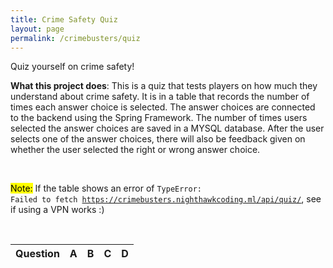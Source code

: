 ```yaml
---
title: Crime Safety Quiz 
layout: page
permalink: /crimebusters/quiz
---
```



Quiz yourself on crime safety!

**What this project does**: This is a quiz that tests players on how much they understand about crime safety. It is in a table that records the number of times each answer choice is selected. The answer choices are connected to the backend using the Spring Framework. The number of times users selected the answer choices are saved in a MYSQL database. After the user selects one of the answer choices, there will also be feedback given on whether the user selected the right or wrong answer choice. 

<br>

<mark>Note:</mark> If the table shows an error of <code>TypeError: Failed to fetch https://crimebusters.nighthawkcoding.ml/api/quiz/</code>, see if using a VPN works :)

<br>


<!-- HTML table fragment for page -->

<table>
  <thead>
  <tr>
    <th>Question</th>
    <th>A</th>
    <th>B</th>
    <th>C</th>
    <th>D</th>
  </tr>
  </thead>
  <tbody id="result">
    <!-- javascript generated data -->
  </tbody>
</table>

<!-- Script is layed out in a sequence (without a function) and will execute when page is loaded -->
<script>

  // prepare HTML defined "result" container for new output
  const resultContainer = document.getElementById("result");

  // keys for quiz reactions
  const CHOICEA = "choiceA";
  const CHOICEB = "choiceB";
  const CHOICEC = "choiceC";
  const CHOICED = "choiceD";



  // prepare fetch urls
  // const url = "https://flask.nighthawkcodingsociety.com/api/jokes";
  const url = "https://crimebusters.nighthawkcoding.ml/api/quiz";
  const get_url = url +"/";
  const choiceA_url = url + "/choiceA/";  // choiceA reaction
  const choiceB_url = url + "/choiceB/";  // choiceB reaction
  const choiceC_url = url + "/choiceC/";  // choiceC option
  const choiceD_url = url + "/choiceD/";  // choiceD option


  // prepare fetch GET options
  const options = {
    method: 'GET', // *GET, POST, PUT, DELETE, etc.
    mode: 'cors', // no-cors, *cors, same-origin
    cache: 'default', // *default, no-cache, reload, force-cache, only-if-cached
    credentials: 'same-origin', // include, same-origin, omit
    headers: {
      'Content-Type': 'application/json'
      // 'Content-Type': 'application/x-www-form-urlencoded',
    },
  };
  // prepare fetch PUT options, clones with JS Spread Operator (...)
  const put_options = {...options, method: 'PUT'}; // clones and replaces method
// answers
  
  const answers = ["A. People are hesitant to call out of fear they will be identified by the potential criminal", "B. People take for granted that someone else has already contacted the police", "C. They worry about being embarrassed if their suspicions prove to be unfounded", "D. All of the above", "A. Charge at them and take care of it yourself", "B. Hide somewhere safe and call the police", "C. Give up your belongings and run from your house", "D. Don't do anything", "A. A vehicles moving slowly and without lights, or seemingly repetitive or suspicious", "B. Containing one or more suspicious people observed at an unusual hour.", "C. Vehicles being loaded with valuables in front of closed businesses or residences", "D. All of the above", "A. Run away in the other direction as fast as you can", "B. Give them your belongings and retreat a good distance away", "C. Adamantly refuse to listen to their demands", "D. Slowly back up at a slow pace and negotiate with the criminal"];
  // fetch the API
  fetch(get_url, options)
    // response is a RESTful "promise" on any successful fetch
    .then(response => {
      // check for response errors
      if (response.status !== 200) {
          error('GET API response failure: ' + response.status);
          return;
      }
      // valid response will have JSON data
      response.json().then(data => {
          console.log(data);
          var i = 0;
          for (const row of data) {
            if (i == 0) {
              console.log("i = 0");
            }
            if (i == 1) {
              console.log("i = 1");
            }
            // make "tr element" for each "row of data"
            const tr = document.createElement("tr");
            
            // td for joke cell
            const quiz = document.createElement("td");
              quiz.innerHTML = row.id + ". " + row.quiz + "<br />" + answers[i] + "<br />" + answers[i+1] + "<br />" + answers[i+2] + "<br />" + answers[i+3];  // add fetched data to innerHTML

            // td for choiceA cell with onclick actions
            const choiceA = document.createElement("td");
              const choiceA_but = document.createElement('button');
              choiceA_but.id = CHOICEA+row.id   // establishes a choiceA JS id for cell
              choiceA_but.innerHTML = row.choiceA;  // add fetched "choiceA count" to innerHTML
              choiceA_but.onclick = function () {
                // onclick function call with "choiceA parameters"
                reaction(CHOICEA, choiceA_url+row.id, choiceA_but.id);  
                console.log(choiceA_but.id);
                // prompt for correct or incorrect
                for (let i = 1; i <= 4; i++) {
                  if (choiceA_but.id == "choiceA".concat(String(i))) {
                  alert('Incorrect. Try again.');
                  }
                }
                
               
              };
              choiceA.appendChild(choiceA_but);  // add "choiceA button" to choiceA cell

            // td for choiceB cell with onclick actions
            const choiceB = document.createElement("td");
              const choiceB_but = document.createElement('button');
              choiceB_but.id = CHOICEB+row.id  // establishes a CHOICEB JS id for cell
              choiceB_but.innerHTML = row.choiceB;  // add fetched "choiceB count" to innerHTML
              choiceB_but.onclick = function () {
                // onclick function call with "choiceB parameters"
                console.log(choiceB_but.id);

                reaction(CHOICEB, choiceB_url+row.id, choiceB_but.id);  
                // prompt for correct or incorrect
                if (choiceB_but.id == "choiceB1" || choiceB_but.id == "choiceB3") {
                  alert('Incorrect. Try again.');
                }

                if (choiceB_but.id == "choiceB2" || choiceB_but.id == "choiceB4") {
                  alert('Correct!');
                }

              };
              choiceB.appendChild(choiceB_but);  // add "choiceB button" to choiceB cell
             // choiceC
             const choiceC = document.createElement("td");
              const choiceC_but = document.createElement('button');
              choiceC_but.id = CHOICEC+row.id  // establishes a choiceC JS id for cell
              choiceC_but.innerHTML = row.choiceC;  // add fetched "choiceC count" to innerHTML
              choiceC_but.onclick = function () {
                // onclick function call with "choiceB parameters"
                console.log(choiceC_but.id);

                reaction(CHOICEC, choiceC_url+row.id, choiceC_but.id); 
                                      
                // prompt for correct or incorrect
                for (let i = 1; i <= 4; i++) {
                  if (choiceC_but.id == "choiceC".concat(String(i))) {
                  alert('Incorrect. Try again.');
                  }
                }
                
              };
             choiceC.appendChild(choiceC_but); 

             const choiceD = document.createElement("td");
              const choiceD_but = document.createElement('button');
              choiceD_but.id = CHOICED+row.id  
              choiceD_but.innerHTML = row.choiceD;  
              choiceD_but.onclick = function () {
                // onclick function call with "choiceD parameters"
                console.log(choiceD_but.id);

                reaction(CHOICED, choiceD_url+row.id, choiceD_but.id); 
  
                // prompt for correct or incorrect
                if (choiceD_but.id == "choiceD1" || choiceD_but.id == "choiceD3") {
                  alert('Correct!');
                } 

                if (choiceD_but.id == "choiceD2" || choiceD_but.id == "choiceD4") {
                  alert('Incorrect. Try again.');
                }
              };
             choiceD.appendChild(choiceD_but); 


            // this builds ALL td's (cells) into tr (row) element
            tr.appendChild(quiz);
            tr.appendChild(choiceA);
            tr.appendChild(choiceB);
            tr.appendChild(choiceC);
            tr.appendChild(choiceD);



            // this adds all the tr (row) work above to the HTML "result" container
            resultContainer.appendChild(tr);
            i+=4;
          }
      })
  })
  // catch fetch errors (ie Nginx ACCESS to server blocked)
  .catch(err => {
    error(err + " " + get_url);
  });

  // Reaction functions
  function reaction(type, put_url, elemID) {

    // fetch the API
    fetch(put_url, put_options)
    // response is a RESTful "promise" on any successful fetch
    .then(response => {
      // check for response errors
      if (response.status !== 200) {
          error("PUT API response failure: " + response.status)
          return;  // api failure
      }
      // valid response will have JSON data
      response.json().then(data => {
          console.log(data);
          // Choices updated/incremented
          if (type === CHOICEA) // choiceA data element
            document.getElementById(elemID).innerHTML = data.choiceA;  // fetched choiceA data assigned to choiceA Document Object Model (DOM)
          else if (type === CHOICEB) // choiceB data element
            document.getElementById(elemID).innerHTML = data.choiceB;  // fetched choiceB data assigned to choiceB Document Object Model (DOM)
          else if (type === CHOICEC) // choiceC data element
            document.getElementById(elemID).innerHTML = data.choiceC;  // fetched choiceC data assigned to choiceC Document Object Model (DOM)
          else if (type === CHOICED) // choiceD data element
            document.getElementById(elemID).innerHTML = data.choiceD;  // fetched choiceD data assigned to choiceD Document Object Model (DOM)
          else
            error("unknown type: " + type);  // should never occur
      })
    })
    // catch fetch errors (ie Nginx ACCESS to server blocked)
    .catch(err => {
      error(err + " " + put_url);
    });
    
  }

  // Something went wrong with actions or responses
  function error(err) {
    // log as Error in console
    console.error(err);
    // append error to resultContainer
    const tr = document.createElement("tr");
    const td = document.createElement("td");
    td.innerHTML = err;
    tr.appendChild(td);
    resultContainer.appendChild(tr);

  }

</script>
